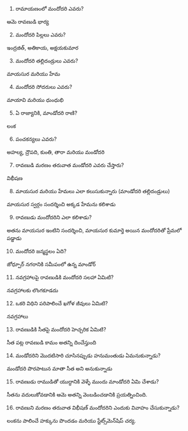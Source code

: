 1) రామాయణంలో మందోదరి ఎవరు?

ఆమె రావణుడి భార్య

2) మందోదరి పిల్లలు ఎవరు?

ఇంద్రజిత్, అతికాయ, అక్షయకుమార

3) మందోదరి తల్లిదండ్రులు ఎవరు?

మాయసుర మరియు హేమ

4) మందోదరి సోదరులు ఎవరు?

మాయావి మరియు ధుంధుభి

5) ఏ రాజ్యానికి, మాండోదరి రాణి?

లంక

6) పంచకన్యలు ఎవరు?

అహల్య, ద్రౌపది, కుంతి, తారా మరియు మండోదరి

7) రావణుడి మరణం తరువాత మండోదరి ఎవరు చేస్తారు?

విభీషణ

8) మాయసుర మరియు హేమలు ఎలా కలుసుకున్నారు (మాండోదరి తల్లిదండ్రులు)

మాయసుర స్వర్గం సందర్శించి అక్కడ హేమను కలిశాడు

9) రావణుడు మందోదరిని ఎలా కలిశాడు?

అతను మాయసుర ఇంటిని సందర్శించి, మాయసుర కుమార్తె అయిన మందోదరితో ప్రేమలో పడ్డాడు

10) మందోదరి జన్మస్థలం ఏది?

జోధ్పూర్ నగరానికి సమీపంలో ఉన్న మాండోర్

11) నవగ్రహాలపై రావణుడికి మందోదరి సలహా ఏమిటి?

నవగ్రహాలకు లొంగకూడదు

12) ఒకరి విధిని పరిపాలించే ఖగోళ జీవులు ఏమిటి?

నవగ్రహాలు

13) రావణుడికి సీతపై మందోదరి హెచ్చరిక ఏమిటి?

సీత పట్ల రావణుడి కామం అతన్ని దించేస్తుంది

14) మండోదరిని మొదటిసారి చూసినప్పుడు హనుమంతుడు ఏమనుకున్నాడు?

మండోదరి పొరపాటున మాతా సీత అని అనుకున్నాడు

15) రావణుడు రాముడితో యుద్ధానికి వెళ్ళే ముందు మాండోదరి ఏమి చేశాడు?

సీతను వదులుకోవడానికి ఆమె అతన్ని వెంబడించడానికి ప్రయత్నించింది.

16) రావణుని మరణం తరువాత విభీషణ్ మందోదరిని ఎందుకు వివాహం చేసుకున్నాడు?

లంకను పాలించే హక్కును పొందడం మరియు స్టేట్స్‌మెన్‌షిప్ చర్య.
